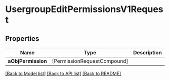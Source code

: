 # UsergroupEditPermissionsV1Request

## Properties
Name | Type | Description | Notes
------------ | ------------- | ------------- | -------------
**aObjPermission** | [PermissionRequestCompound] |  | 

[[Back to Model list]](../README.md#documentation-for-models) [[Back to API list]](../README.md#documentation-for-api-endpoints) [[Back to README]](../README.md)


